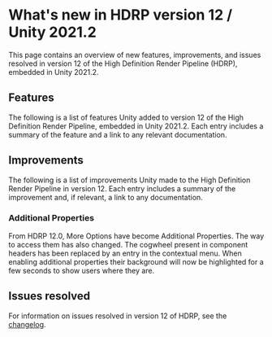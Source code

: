 # What's new in HDRP version 12 / Unity 2021.2

This page contains an overview of new features, improvements, and issues resolved in version 12 of the High Definition Render Pipeline (HDRP), embedded in Unity 2021.2.

## Features

The following is a list of features Unity added to version 12 of the High Definition Render Pipeline, embedded in Unity 2021.2. Each entry includes a summary of the feature and a link to any relevant documentation.



## Improvements

The following is a list of improvements Unity made to the High Definition Render Pipeline in version 12. Each entry includes a summary of the improvement and, if relevant, a link to any documentation.

### Additional Properties

From HDRP 12.0, More Options have become Additional Properties. The way to access them has also changed. The cogwheel present in component headers has been replaced by an entry in the contextual menu. When enabling additional properties their background will now be highlighted for a few seconds to show users where they are.

## Issues resolved

For information on issues resolved in version 12 of HDRP, see the [changelog](https://docs.unity3d.com/Packages/com.unity.render-pipelines.high-definition@12.0/changelog/CHANGELOG.html).
